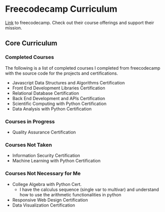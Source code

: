 # Freecodecamp Curriculum

[Link](https://www.freecodecamp.org/learn) to freecodecamp. Check out their course offerings and support their mission.

## Core Curriculum

### Completed Courses

The following is a list of completed courses I completed from freecodecamp with the source code for the projects and certifications.

- Javascript Data Structures and Algorithms Certification
- Front End Development Libraries Certification
- Relational Database Certification
- Back End Development and APIs Certification
- Scientific Computing with Python Certification
- Data Analysis with Python Certification

### Courses in Progress

- Quality Assurance Certification

### Courses Not Taken

- Information Security Certification
- Machine Learning with Python Certification

### Courses Not Necessary for Me

- College Algebra with Python Cert.
  - I have the calculus sequence (single var to multivar) and understand how to use the arithmetic functionalities in python
- Responsive Web Design Certification
- Data Visualization Certification
